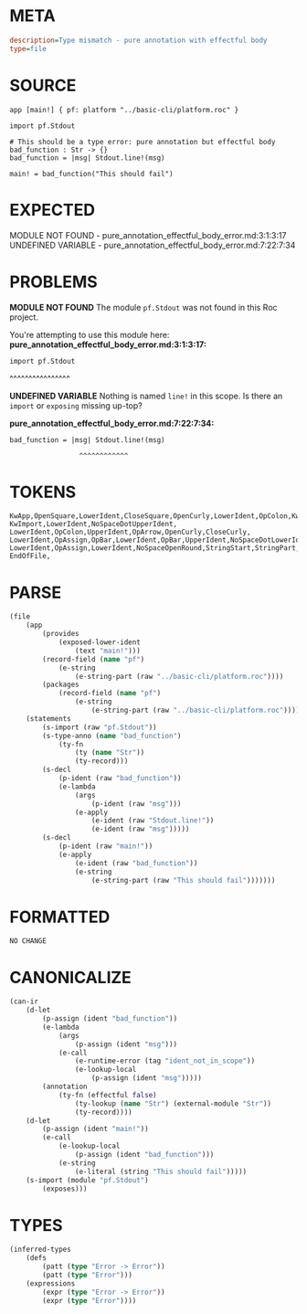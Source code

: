 # META
~~~ini
description=Type mismatch - pure annotation with effectful body
type=file
~~~
# SOURCE
~~~roc
app [main!] { pf: platform "../basic-cli/platform.roc" }

import pf.Stdout

# This should be a type error: pure annotation but effectful body
bad_function : Str -> {}
bad_function = |msg| Stdout.line!(msg)

main! = bad_function("This should fail")
~~~
# EXPECTED
MODULE NOT FOUND - pure_annotation_effectful_body_error.md:3:1:3:17
UNDEFINED VARIABLE - pure_annotation_effectful_body_error.md:7:22:7:34
# PROBLEMS
**MODULE NOT FOUND**
The module `pf.Stdout` was not found in this Roc project.

You're attempting to use this module here:
**pure_annotation_effectful_body_error.md:3:1:3:17:**
```roc
import pf.Stdout
```
^^^^^^^^^^^^^^^^


**UNDEFINED VARIABLE**
Nothing is named `line!` in this scope.
Is there an `import` or `exposing` missing up-top?

**pure_annotation_effectful_body_error.md:7:22:7:34:**
```roc
bad_function = |msg| Stdout.line!(msg)
```
                     ^^^^^^^^^^^^


# TOKENS
~~~zig
KwApp,OpenSquare,LowerIdent,CloseSquare,OpenCurly,LowerIdent,OpColon,KwPlatform,StringStart,StringPart,StringEnd,CloseCurly,
KwImport,LowerIdent,NoSpaceDotUpperIdent,
LowerIdent,OpColon,UpperIdent,OpArrow,OpenCurly,CloseCurly,
LowerIdent,OpAssign,OpBar,LowerIdent,OpBar,UpperIdent,NoSpaceDotLowerIdent,NoSpaceOpenRound,LowerIdent,CloseRound,
LowerIdent,OpAssign,LowerIdent,NoSpaceOpenRound,StringStart,StringPart,StringEnd,CloseRound,
EndOfFile,
~~~
# PARSE
~~~clojure
(file
	(app
		(provides
			(exposed-lower-ident
				(text "main!")))
		(record-field (name "pf")
			(e-string
				(e-string-part (raw "../basic-cli/platform.roc"))))
		(packages
			(record-field (name "pf")
				(e-string
					(e-string-part (raw "../basic-cli/platform.roc"))))))
	(statements
		(s-import (raw "pf.Stdout"))
		(s-type-anno (name "bad_function")
			(ty-fn
				(ty (name "Str"))
				(ty-record)))
		(s-decl
			(p-ident (raw "bad_function"))
			(e-lambda
				(args
					(p-ident (raw "msg")))
				(e-apply
					(e-ident (raw "Stdout.line!"))
					(e-ident (raw "msg")))))
		(s-decl
			(p-ident (raw "main!"))
			(e-apply
				(e-ident (raw "bad_function"))
				(e-string
					(e-string-part (raw "This should fail")))))))
~~~
# FORMATTED
~~~roc
NO CHANGE
~~~
# CANONICALIZE
~~~clojure
(can-ir
	(d-let
		(p-assign (ident "bad_function"))
		(e-lambda
			(args
				(p-assign (ident "msg")))
			(e-call
				(e-runtime-error (tag "ident_not_in_scope"))
				(e-lookup-local
					(p-assign (ident "msg")))))
		(annotation
			(ty-fn (effectful false)
				(ty-lookup (name "Str") (external-module "Str"))
				(ty-record))))
	(d-let
		(p-assign (ident "main!"))
		(e-call
			(e-lookup-local
				(p-assign (ident "bad_function")))
			(e-string
				(e-literal (string "This should fail")))))
	(s-import (module "pf.Stdout")
		(exposes)))
~~~
# TYPES
~~~clojure
(inferred-types
	(defs
		(patt (type "Error -> Error"))
		(patt (type "Error")))
	(expressions
		(expr (type "Error -> Error"))
		(expr (type "Error"))))
~~~
